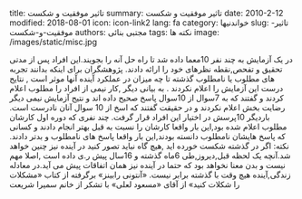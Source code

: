 title: تاثیر موفقیت و شکست
summary: تاثیر موفقیت و شکست
date: 2010-2-12
modified: 2018-08-01
icon:  icon-link2
lang: fa
category: خواندنیها
slug: تاثیر-موفقیت-و-شکست
authors: مجتبی بنائی
tags: نکته ها
image: /images/static/misc.jpg

در یک آزمایش به چند نفر 10معما داده شد تا راه حل آنه را بجویند.این افراد پس از مدتی تحقیق و تفحص,نقطه نظرهای خود را ارائه دادند.  پژوهشگران برای اینکه بدانند تجربه های مطلوب یا نامطلوب گذشته تا چه میزان در عملکرد آینده آنها موثر است , نتایج درست این آزمایش را اعلام نکردند .  به بیانی دیگر ,کار نیمی از افراد را مطلوب اعلام کردند و گفتند که به 7سوال از 10سوال پاسخ صحیح داده اند و نتیج آزمایش نیمی دیگر رضایت بخش اعلام نکردند و در حقیقت گفتند که اسخ از 10 سوال آنان نادرست است.  باردیگر 10پرسش در اختیار این افراد قرار گرفت. چند نفری که دوره اول کارشان مطلوب اعلام شده بود,این بار واقعا کارشان را نسبت به قبل بهتر انجام دادند و کسانی که پاسخ هایشان نامطلوب دانسته بودند,این بار واقعا پاسخ های نامطلوب و بدتر دادند.    نکته:  اگر در گذشته شکست خورده اید ,هیچ گاه نباید تصور کنید در آینده نیز چنین خواهد شد.آنچه یک لحظه قبل,دیروز,طی 6ماه گذشته و 16سال پیش ر.ی داده است ,اصلا مهم نیست و بدن معنا نخواهد بود که حتما در آینده نیز همان اتفاقات پیش می آید.در معادله زندگی,آینده هیچ وقت با گذشته برابر نیست. «آنتونی رابینز»    برگرفته از کتاب «مشکلات را شکلات کنید» از آقای «مسعود لعلی»  با تشکر از خانم سمیرا شریعت